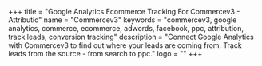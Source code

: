 +++
title = "Google Analytics Ecommerce Tracking For Commercev3 - Attributio"
name = "Commercev3"
keywords = "commercev3, google analytics, commerce, ecommerce, adwords, facebook, ppc, attribution, track leads, conversion tracking"
description = "Connect Google Analytics with Commercev3 to find out where your leads are coming from. Track leads from the source - from search to ppc."
logo = ""
+++
